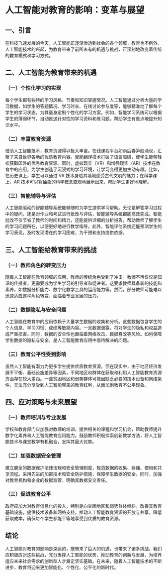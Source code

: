 # 人工智能对教育的影响：变革与展望

## 一、引言

在科技飞速发展的今天，人工智能正逐渐渗透到社会的各个领域，教育也不例外。人工智能技术的兴起，为教育带来了前所未有的机遇与挑战，正深刻地改变着传统的教育模式和学习方式。

## 二、人工智能为教育带来的机遇

### （一）个性化学习的实现

每个学生都有独特的学习风格、节奏和知识掌握情况。人工智能通过分析大量的学习数据，如学生的答题情况、学习时长、在线讨论参与度等，能够精准地了解每个学生的学习状态，为其量身定制个性化的学习方案。例如，智能学习系统可以根据学生的薄弱环节，自动推送针对性的学习资料和练习题，帮助学生有重点地提升知识水平。

### （二）丰富教育资源

借助人工智能技术，教育资源得以极大丰富。在线课程平台如雨后春笋般涌现，汇聚了来自世界各地的优质教育内容。智能翻译技术打破了语言障碍，使学生能够轻松获取国外的优秀教育资源。同时，虚拟现实（VR）和增强现实（AR）技术在教育中的应用，为学生创造了沉浸式的学习环境，让学习变得更加生动有趣。比如，在历史课上，学生可以通过 VR 技术身临其境地感受古代文明的魅力；在科学课上，AR 技术可以将抽象的科学概念直观地展示出来，帮助学生更好地理解。

### （三）智能辅导与评估

人工智能驱动的智能辅导系统能够随时为学生提供学习帮助。无论是解答学习过程中的疑问，还是对作业和考试进行批改与评估，智能辅导系统都能高效完成。智能批改不仅节省了教师的时间和精力，还能提供详细的分析报告，帮助教师了解学生的学习问题所在，以便更好地进行教学指导。此外，智能评估系统还能预测学生的学习表现，及时发现潜在的学习困难，为干预和支持提供依据。

## 三、人工智能给教育带来的挑战

### （一）教师角色的转变压力

随着人工智能在教育领域的应用，教师的传统角色受到了冲击。教师不再仅仅是知识的传授者，更需要成为学生学习的引导者和促进者。这要求教师具备新的技能和素养，如数据分析能力、数字化教学工具的运用能力等。然而，部分教师可能难以迅速适应这种角色转变，面临着专业发展的压力。

### （二）数据隐私与安全问题

人工智能在教育中的应用依赖于大量学生数据的收集和分析。这些数据包含学生的个人信息、学习习惯、成绩等敏感内容。一旦数据泄露，将对学生的隐私和权益造成严重损害。同时，数据的安全性也面临着网络攻击、数据篡改等风险。如何保障学生数据的隐私与安全，是人工智能教育应用中亟待解决的问题。

### （三）教育公平性受到影响

虽然人工智能有潜力为更多学生提供优质教育资源，但在现实中，由于地区经济发展不平衡、基础设施差异等因素，不同地区和群体在获取和利用人工智能教育资源方面存在较大差距。一些贫困地区和弱势群体可能因缺乏必要的技术设备和网络条件，无法充分享受到人工智能带来的教育红利，从而加剧教育不公平现象。

## 四、应对策略与未来展望

### （一）教师培训与专业发展

学校和教育部门应加强对教师的培训，提供相关的课程和学习机会，帮助教师提升数字化素养和人工智能教育应用能力。鼓励教师积极探索创新教学方法，将人工智能技术与课堂教学有机融合，发挥其最大优势。

### （二）加强数据安全管理

建立健全的数据保护法律法规和安全管理制度，规范数据的收集、存储、使用和共享流程。采用先进的加密技术和安全防护措施，保障学生数据的安全。同时，加强对教育机构和企业的数据监管，明确其数据安全责任。

### （三）促进教育公平

政府应加大对教育信息化的投入，特别是向贫困地区和弱势群体倾斜，改善其教育基础设施，提供技术设备和网络支持。推动人工智能教育资源的开放与共享，降低获取成本，确保每个学生都能平等地享受到优质的教育资源。

## 结论

人工智能对教育的影响是深远的，既带来了巨大的机遇，也带来了诸多挑战。我们应积极应对这些挑战，充分发挥人工智能的优势，推动教育的创新与发展，为培养适应未来社会需求的创新型人才奠定坚实基础。在未来，随着人工智能技术的不断进步，教育将迎来更加智能化、个性化、公平化的新时代。 